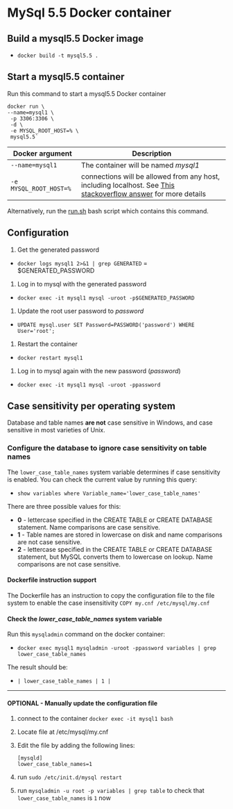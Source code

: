# MySql 5.5 Docker container

## Build a mysql5.5 Docker image
- `docker build -t mysql5.5 .`

## Start a mysql5.5 container

Run this command to start a mysql5.5 Docker container

```
docker run \
--name=mysql1 \
 -p 3306:3306 \
 -d \
 -e MYSQL_ROOT_HOST=% \
 mysql5.5`
```

| Docker argument | Description |
| --- | --- |
| `--name=mysql1` | The container will be named _mysql1_ |
| `-e MYSQL_ROOT_HOST=%` | connections will be allowed from any host, including localhost. See [This stackoverflow answer](https://serverfault.com/a/831629) for more details |

Alternatively, run the [run.sh](run.sh) bash script which contains this command.

## Configuration

1. Get the generated password
 - `docker logs mysql1 2>&1 | grep GENERATED` = $GENERATED_PASSWORD

1. Log in to mysql with the generated password
 - `docker exec -it mysql1 mysql -uroot -p$GENERATED_PASSWORD`

1. Update the root user password to _password_
 - `UPDATE mysql.user SET Password=PASSWORD('password') WHERE User='root';`

1. Restart the container
 - `docker restart mysql1`

1. Log in to mysql again with the new password (_password_)
 - `docker exec -it mysql1 mysql -uroot -ppassword`

## Case sensitivity per operating system

Database and table names __are not__ case sensitive in Windows, and case sensitive in most varieties of Unix.

### Configure the database to ignore case sensitivity on table names

The `lower_case_table_names` system variable determines if case sensitivity is enabled.  You can check the current value by running this query:
- `show variables where Variable_name='lower_case_table_names'`

There are three possible values for this:
- __0__ - lettercase specified in the CREATE TABLE or CREATE DATABASE statement. Name comparisons are case sensitive.
- __1__ - Table names are stored in lowercase on disk and name comparisons are not case sensitive.
- __2__ - lettercase specified in the CREATE TABLE or CREATE DATABASE statement, but MySQL converts them to lowercase on lookup. Name comparisons are not case sensitive.

#### Dockerfile instruction support

The Dockerfile has an instruction to copy the configuration file to the file system to enable the case insensitivity
`COPY my.cnf /etc/mysql/my.cnf`

#### Check the _lower_case_table_names_ system variable

Run this `mysqladmin` command on the docker container:
 - `docker exec mysql1 mysqladmin -uroot -ppassword variables | grep lower_case_table_names`

The result should be:
- `| lower_case_table_names | 1 |`


----

#### OPTIONAL - Manually update the configuration file

1. connect to the container `docker exec -it mysql1 bash`
1. Locate file at /etc/mysql/my.cnf
1. Edit the file by adding the following lines:

    ```
    [mysqld]
    lower_case_table_names=1
    ```
1. run `sudo /etc/init.d/mysql restart`
1. run `mysqladmin -u root -p variables | grep table` to check that `lower_case_table_names` is `1` now
